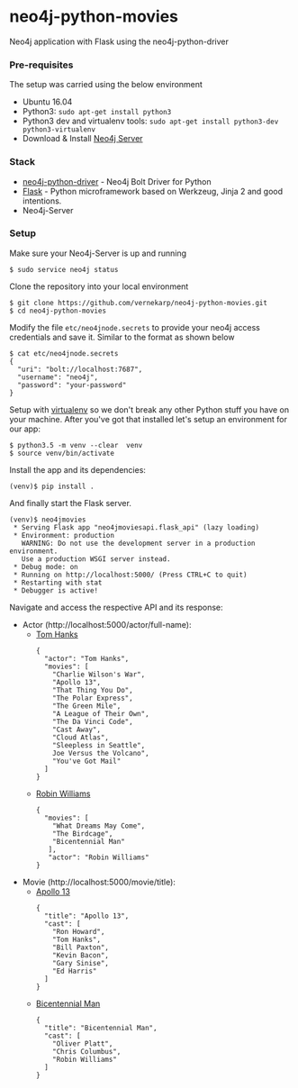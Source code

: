 # neo4j-python-movies
Neo4j application with Flask using the neo4j-python-driver

### Pre-requisites
The setup was carried using the below environment
* Ubuntu 16.04 
* Python3:
  ``sudo apt-get install python3``
* Python3 dev and virtualenv tools:
``sudo apt-get install python3-dev python3-virtualenv``
* Download & Install [Neo4j Server](http://neo4j.com/download)

### Stack

* [neo4j-python-driver](https://github.com/neo4j/neo4j-python-driver) - Neo4j Bolt Driver for Python
* [Flask](http://flask.pocoo.org/) - Python microframework based on Werkzeug, Jinja 2 and good intentions.
* Neo4j-Server

### Setup
Make sure your Neo4j-Server is up and running
```
$ sudo service neo4j status
```

Clone the repository into your local environment
```
$ git clone https://github.com/vernekarp/neo4j-python-movies.git
$ cd neo4j-python-movies
```

Modify the file ``etc/neo4jnode.secrets`` to provide your neo4j access credentials and save it.
Similar to the format as shown below
```
$ cat etc/neo4jnode.secrets
{
  "uri": "bolt://localhost:7687",
  "username": "neo4j",
  "password": "your-password"
}
```

Setup with [virtualenv](http://docs.python-guide.org/en/latest/dev/virtualenvs) so we don't break any other Python stuff you have on your machine. 
After you've got that installed let's setup an environment for our app:

```
$ python3.5 -m venv --clear  venv
$ source venv/bin/activate
```

Install the app and its dependencies:
```
(venv)$ pip install .
```

And finally start the Flask server.
```
(venv)$ neo4jmovies
 * Serving Flask app "neo4jmoviesapi.flask_api" (lazy loading)
 * Environment: production
   WARNING: Do not use the development server in a production environment.
   Use a production WSGI server instead.
 * Debug mode: on
 * Running on http://localhost:5000/ (Press CTRL+C to quit)
 * Restarting with stat
 * Debugger is active!

```

Navigate and access the respective API and its response:
* Actor (http://localhost:5000/actor/full-name):
  * [Tom Hanks](http://localhost:5000/actor/Tom%20Hanks)
    ```
    {
      "actor": "Tom Hanks", 
      "movies": [
        "Charlie Wilson's War", 
        "Apollo 13", 
        "That Thing You Do", 
        "The Polar Express", 
        "The Green Mile", 
        "A League of Their Own", 
        "The Da Vinci Code", 
        "Cast Away", 
        "Cloud Atlas", 
        "Sleepless in Seattle", 
        Joe Versus the Volcano", 
        "You've Got Mail"
      ]
    }
    ```
  * [Robin Williams](http://localhost:5000/actor/Robin%20Williams)
    ```
    {
      "movies": [
        "What Dreams May Come", 
        "The Birdcage", 
        "Bicentennial Man"
       ], 
       "actor": "Robin Williams"
    }
    ```
* Movie (http://localhost:5000/movie/title): 
  * [Apollo 13](http://localhost:5000/movie/Apollo%2013)
    ```
    {
      "title": "Apollo 13",
      "cast": [
        "Ron Howard",
        "Tom Hanks",
        "Bill Paxton",
        "Kevin Bacon",
        "Gary Sinise",
        "Ed Harris"
      ]
    }
    ```
  * [Bicentennial Man](http://localhost:5000/movie/Bicentennial%20Man)
    ```
    {
      "title": "Bicentennial Man",
      "cast": [
        "Oliver Platt",
        "Chris Columbus",
        "Robin Williams"
      ]
    }
    ```
